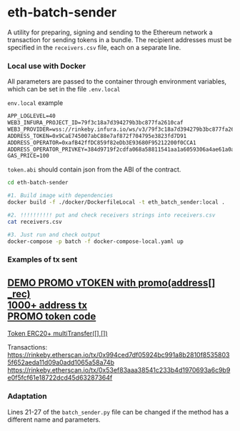 # eth-batch-sender
A utility for preparing, signing and sending to the Ethereum network a
 transaction for sending tokens in a bundle. The recipient addresses must 
 be specified in the `receivers.csv` file, each on a separate line. 


### Local use with Docker

All parameters are passed to the container through environment variables,
which can be set in the file `.env.local` 

`env.local` example
```txt
APP_LOGLEVEL=40
WEB3_INFURA_PROJECT_ID=79f3c18a7d394279b3bc877fa2610caf
WEB3_PROVIDER=wss://rinkeby.infura.io/ws/v3/79f3c18a7d394279b3bc877fa2610caf
ADDRESS_TOKEN=0x9CaE745007abC88e7af872f704795e3823fd7D91
ADDRESS_OPERATOR=0xafB42ffDC859f82eDb3E93680F95212200f0CCA1
ADDRESS_OPERATOR_PRIVKEY=384d9719f2cdfa068a58811541aa1a6059306a4ae61a0a360ee6443d3f610977
GAS_PRICE=100
```

`token.abi` should contain json from the ABI of the contract.


```bash
cd eth-batch-sender

#1. Build image with dependencies
docker build -f ./docker/DockerfileLocal -t eth_batch_sender:local .

#2. !!!!!!!!!! put and check receivers strings into receivers.csv
cat receivers.csv

#3. Just run and check output
docker-compose -p batch -f docker-compose-local.yaml up
```
### Examples of tx sent
[DEMO PROMO vTOKEN with promo(address[] _rec)](https://rinkeby.etherscan.io/token/0x131220c96a08020cc9e58954ddc26c89b6dc2b13)  
[1000+ address tx](https://rinkeby.etherscan.io/tx/0x5a6fb25ece2c726508bcf2228adb0be7b658ea2b02902fb29b3717d2d967a8e2)  
[PROMO token code](./yAtoken.sol)
-------------------------------------------------------------------

[Token ERC20+ multiTransfer([],[])](https://rinkeby.etherscan.io/address/0x9cae745007abc88e7af872f704795e3823fd7d91#code)  

Transactions:  
https://rinkeby.etherscan.io/tx/0x994ced7df05924bc991a8b2810f85358035f652aeda11d09a0add1065a58a74b  
https://rinkeby.etherscan.io/tx/0x53ef83aaa38541c233b4d1970693a6c9b9e0f5fcf61e18722dcd45d63287364f  

### Adaptation
Lines 21-27 of the `batch_sender.py` file can be changed if the method has a different name and parameters.